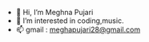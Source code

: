- 👋 Hi, I’m Meghna Pujari
- 👀 I’m interested in coding,music.
- 📫 gmail : meghapujari28@gmail.com

<!---
MeghnaPujari22/MeghnaPujari22 is a ✨ special ✨ repository because its `README.md` (this file) appears on your GitHub profile.
You can click the Preview link to take a look at your changes.
--->
